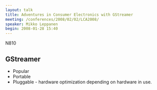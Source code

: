 ```yaml
---
layout: talk
title: Adventures in Consumer Electronics with GStreamer
meeting: /conferences/2008/02/02/LCA2008/
speaker: Mikko Leppanen
begin: 2008-01-28 15:40
---
```

N810

## GStreamer

* Popular
* Portable
* Pluggable - hardware optimization depending on hardware in use.
